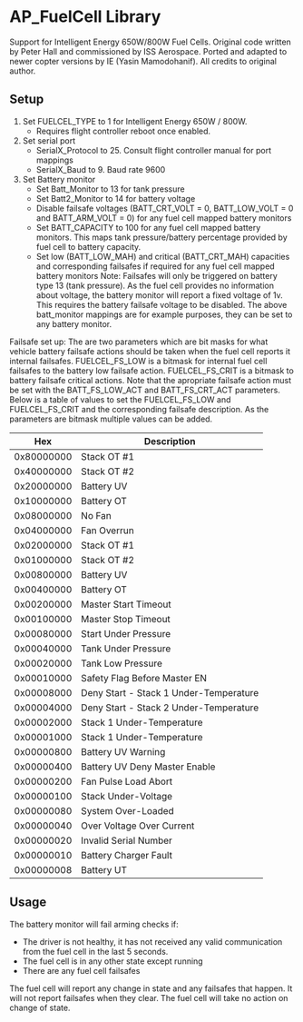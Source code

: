 # AP_FuelCell Library

Support for Intelligent Energy 650W/800W Fuel Cells. Original code written by Peter Hall and commissioned by ISS Aerospace. Ported and adapted to newer copter versions by IE (Yasin Mamodohanif). All credits to original author.

## Setup

1. Set FUELCEL_TYPE to 1 for Intelligent Energy 650W / 800W. 
   - Requires flight controller reboot once enabled.
2. Set serial port 
   - SerialX_Protocol to 25. Consult flight controller manual for port mappings
   - SerialX_Baud to 9. Baud rate 9600
3. Set Battery monitor
   - Set Batt_Monitor to 13 for tank pressure 
   - Set Batt2_Monitor to 14 for battery voltage
   - Disable failsafe voltages (BATT_CRT_VOLT = 0, BATT_LOW_VOLT = 0 and BATT_ARM_VOLT = 0) for any fuel cell mapped battery monitors
   - Set BATT_CAPACITY to 100 for any fuel cell mapped battery monitors. This maps tank pressure/battery percentage provided by fuel cell to battery capacity.
   - Set low (BATT_LOW_MAH) and critical (BATT_CRT_MAH) capacities and corresponding failsafes if required for any fuel cell mapped battery monitors
Note: Failsafes will only be triggered on battery type 13 (tank pressure). As the fuel cell provides no information about voltage, the battery monitor will report a fixed voltage of 1v. This requires the battery failsafe voltage to be disabled. The above batt_monitor mappings are for example purposes, they can be set to any battery monitor.

Failsafe set up: 
The are two parameters which are bit masks for what vehicle battery failsafe actions should be taken when the fuel cell reports it internal failsafes. FUELCEL_FS_LOW is a bitmask for internal fuel cell failsafes to the battery low failsafe action. FUELCEL_FS_CRIT is a bitmask to battery failsafe critical actions. Note that the apropriate failsafe action must be set with the BATT_FS_LOW_ACT and BATT_FS_CRT_ACT parameters. Below is a table of values to set the FUELCEL_FS_LOW and FUELCEL_FS_CRIT and the corresponding failsafe description. As the parameters are bitmask multiple values can be added.

| Hex   | Description |
|-------|-------------|
|0x80000000| Stack OT #1|
|0x40000000| Stack OT #2|
|0x20000000| Battery UV|
|0x10000000| Battery OT|
|0x08000000| No Fan|
|0x04000000| Fan Overrun|
|0x02000000| Stack OT #1|
|0x01000000| Stack OT #2|
|0x00800000| Battery UV|
|0x00400000| Battery OT|
|0x00200000| Master Start Timeout|
|0x00100000| Master Stop Timeout|
|0x00080000| Start Under Pressure|
|0x00040000| Tank Under Pressure|
|0x00020000| Tank Low Pressure|
|0x00010000| Safety Flag Before Master EN|
|0x00008000| Deny Start - Stack 1 Under-Temperature|
|0x00004000| Deny Start - Stack 2 Under-Temperature|
|0x00002000| Stack 1 Under-Temperature|
|0x00001000| Stack 1 Under-Temperature|
|0x00000800| Battery UV Warning|
|0x00000400| Battery UV Deny Master Enable|
|0x00000200| Fan Pulse Load Abort|
|0x00000100| Stack Under-Voltage|
|0x00000080| System Over-Loaded|
|0x00000040| Over Voltage Over Current|
|0x00000020| Invalid Serial Number|
|0x00000010| Battery Charger Fault|
|0x00000008| Battery UT|



##  Usage

The battery monitor will fail arming checks if:
- The driver is not healthy, it has not received any valid communication from the fuel cell in the last 5 seconds.
- The fuel cell is in any other state except running
- There are any fuel cell failsafes

The fuel cell will report any change in state and any failsafes that happen. It will not report failsafes when they clear. The fuel cell will take no action on change of state.
